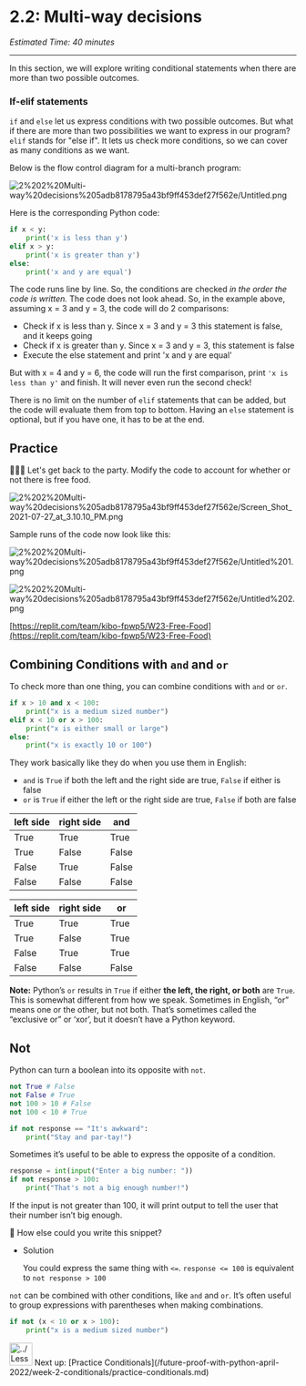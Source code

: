 # 2.2: Multi-way decisions

*Estimated Time: 40 minutes*

---

In this section, we will explore writing conditional statements when there are more than two possible outcomes.

### If-elif statements

`if` and `else` let us express conditions with two possible outcomes. But what if there are more than two possibilities we want to express in our program? `elif` stands for "else if". It lets us check more conditions, so we can cover as many conditions as we want.

Below is the flow control diagram for a multi-branch program:

![2%202%20Multi-way%20decisions%205adb8178795a43bf9ff453def27f562e/Untitled.png](/future-proof-with-python-april-2022/lesson-0-learning-with-kibo/0-1-lesson-topics-and-navigation/untitled.png)

Here is the corresponding Python code:

```python
if x < y:
    print('x is less than y')
elif x > y:
    print('x is greater than y')
else:
    print('x and y are equal')
```

The code runs line by line. So, the conditions are checked *in the order the code is written.* The code does not look ahead. So, in the example above, assuming x = 3 and y = 3, the code will do 2 comparisons:

- Check if x is less than y. Since x = 3 and y = 3 this statement is false, and it keeps going
- Check if x is greater than y. Since x = 3 and y = 3, this statement is false
- Execute the else statement and print 'x and y are equal'

But with x = 4 and y = 6, the code will run the first comparison, print `'x is less than y'` and finish. It will never even run the second check!

There is no limit on the number of `elif` statements that can be added, but the code will evaluate them from top to bottom. Having an `else` statement is optional, but if you have one, it has to be at the end.

## Practice

<aside>
👩🏿‍💻  Let's get back to the party. Modify the code to account for whether or not there is free food.

</aside>

![2%202%20Multi-way%20decisions%205adb8178795a43bf9ff453def27f562e/Screen_Shot_2021-07-27_at_3.10.10_PM.png](/future-proof-with-python-april-2022/week-2-conditionals/2-1-simple-decisions/screen-shot-2021-07-27-at-3.10.10-pm.png)

Sample runs of the code now look like this:

![2%202%20Multi-way%20decisions%205adb8178795a43bf9ff453def27f562e/Untitled%201.png](/future-proof-with-python-april-2022/week-2-conditionals/2-1-simple-decisions/untitled-1.png)

![2%202%20Multi-way%20decisions%205adb8178795a43bf9ff453def27f562e/Untitled%202.png](/future-proof-with-python-april-2022/week-2-conditionals/2-1-simple-decisions/untitled-2.png)

[https://replit.com/team/kibo-fpwp5/W23-Free-Food](https://replit.com/team/kibo-fpwp5/W23-Free-Food)

## Combining Conditions with `and` and `or`

To check more than one thing, you can combine conditions with `and` or `or`.

```python
if x > 10 and x < 100:
	print("x is a medium sized number")
elif x < 10 or x > 100:
	print("x is either small or large")
else:
	print("x is exactly 10 or 100")
```

They work basically like they do when you use them in English:

- `and` is `True` if both the left and the right side are true, `False` if either is false
- `or` is `True` if either the left or the right side are true, `False` if both are false

| left side | right side | and |
| --- | --- | --- |
| True | True | True |
| True | False | False |
| False | True | False |
| False | False | False |

| left side | right side | or |
| --- | --- | --- |
| True | True | True |
| True | False | True |
| False | True | True |
| False | False | False |

**Note:** Python’s `or` results in `True` if either **the left, the right, or both** are `True`. This is somewhat different from how we speak. Sometimes in English, “or” means one or the other, but not both. That’s sometimes called the “exclusive or” or ‘xor’, but it doesn’t have a Python keyword.

## Not

Python can turn a boolean into its opposite with `not`.

```python
not True # False
not False # True
not 100 > 10 # False
not 100 < 10 # True

if not response == "It's awkward":
	print("Stay and par-tay!")
```

Sometimes it’s useful to be able to express the opposite of a condition.

```python
response = int(input("Enter a big number: "))
if not response > 100:
	print("That's not a big enough number!")
```

If the input is not greater than 100, it will print output to tell the user that their number isn’t big enough.

<aside>
🤔 How else could you write this snippet?

- Solution
    
    You could express the same thing with `<=`. 
    `response <= 100` is equivalent to `not response > 100`
    
</aside>

`not` can be combined with other conditions, like `and` and `or`. It’s often useful to group expressions with parentheses when making combinations.

```python
if not (x < 10 or x > 100):
	print("x is a medium sized number")
```

<aside>
<img src="../Lesson%200%20Learning%20With%20Kibo%2032002756da8b4ed2a610df0347af2a08/man-in-hike.png" alt="../Lesson%200%20Learning%20With%20Kibo%2032002756da8b4ed2a610df0347af2a08/man-in-hike.png" width="40px" /> Next up: [Practice Conditionals](/future-proof-with-python-april-2022/week-2-conditionals/practice-conditionals.md)

</aside>